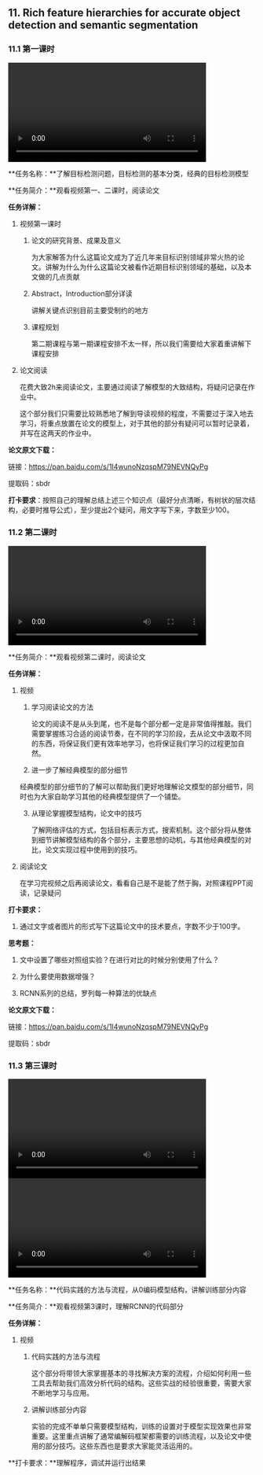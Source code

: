 ## 11. Rich feature hierarchies for accurate object detection and semantic segmentation

### 11.1 第一课时

<video width=80%  controls >
	<source type="video/mp4" src="011-rcnn-regions-with-cnn-features/011-1.mp4">
</video>

**任务名称：**了解目标检测问题，目标检测的基本分类，经典的目标检测模型

**任务简介：**观看视频第一、二课时，阅读论文

**任务详解：**

1. 视频第一课时
   1. 论文的研究背景、成果及意义

      为大家解答为什么这篇论文成为了近几年来目标识别领域非常火热的论文。讲解为什么为什么这篇论文被看作近期目标识别领域的基础，以及本文做的几点贡献

   2. Abstract，Introduction部分详读

      讲解关键点识别目前主要受制约的地方

   3. 课程规划

      第二期课程与第一期课程安排不太一样，所以我们需要给大家着重讲解下课程安排

2. 论文阅读

   花费大致2h来阅读论文，主要通过阅读了解模型的大致结构，将疑问记录在作业中。

   这个部分我们只需要比较熟悉地了解到导读视频的程度，不需要过于深入地去学习，将重点放置在论文的模型上，对于其他的部分有疑问可以暂时记录着，并写在这两天的作业中。

**论文原文下载：**

链接：https://pan.baidu.com/s/1I4wunoNzqspM79NEVNQyPg 

提取码：sbdr

**打卡要求**：按照自己的理解总结上述三个知识点（最好分点清晰，有树状的层次结构，必要时推导公式），至少提出2个疑问，用文字写下来，字数至少100。

### 11.2 第二课时

<video width=80%  controls >
	<source type="video/mp4" src="011-rcnn-regions-with-cnn-features/011-2.mp4">
</video>

**任务简介：**观看视频第二课时，阅读论文

**任务详解：**

1. 视频
   1. 学习阅读论文的方法

      论文的阅读不是从头到尾，也不是每个部分都一定是非常值得推敲。我们需要掌握练习合适的阅读节奏，在不同的学习阶段，去从论文中汲取不同的东西，将保证我们更有效率地学习，也将保证我们学习的过程更加自然。

   2.  进一步了解经典模型的部分细节

      经典模型的部分细节的了解可以帮助我们更好地理解论文模型的部分细节，同时也为大家自助学习其他的经典模型提供了一个铺垫。

   3. 从理论掌握模型结构，论文中的技巧

      了解网络评估的方式，包括目标表示方式，搜索机制。这个部分将从整体到细节讲解模型结构的各个部分，主要思想的动机，与其他经典模型的对比，论文实现过程中使用到的技巧。

2. 阅读论文

   在学习完视频之后再阅读论文，看看自己是不是能了然于胸，对照课程PPT阅读，记录疑问

**打卡要求：**

1. 通过文字或者图片的形式写下这篇论文中的技术要点，字数不少于100字。

**思考题：**

1. 文中设置了哪些对照组实验？在进行对比的时候分别使用了什么？

2. 为什么要使用数据增强？

3. RCNN系列的总结，罗列每一种算法的优缺点

**论文原文下载：**

链接：https://pan.baidu.com/s/1I4wunoNzqspM79NEVNQyPg 

提取码：sbdr

### 11.3 第三课时

<video width=80%  controls >
	<source type="video/mp4" src="011-rcnn-regions-with-cnn-features/011-3-1.mp4">
</video>

<video width=80%  controls >
	<source type="video/mp4" src="011-rcnn-regions-with-cnn-features/011-3-2.mp4">
</video>

**任务名称：**代码实践的方法与流程，从0编码模型结构，讲解训练部分内容

**任务简介：**观看视频第3课时，理解RCNN的代码部分

**任务详解：**

1. 视频
   1. 代码实践的方法与流程

      这个部分将带领大家掌握基本的寻找解决方案的流程，介绍如何利用一些工具去帮助我们高效分析代码的结构。这些实战的经验很重要，需要大家不断地学习与应用。

   2. 讲解训练部分内容

      实验的完成不单单只需要模型结构，训练的设置对于模型实现效果也非常重要。这里重点讲解了通常编解码框架都需要的训练流程，以及论文中使用的部分技巧。这些东西也是要求大家能灵活运用的。

**打卡要求：**理解程序，调试并运行出结果 
